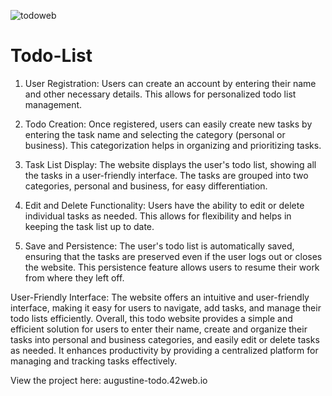 ![todoweb](https://github.com/AugustineTamba/Todo-List/assets/51299834/403a350c-49d7-41a0-8a7f-e86d6c21ff93)

# Todo-List
1. User Registration: Users can create an account by entering their name and other necessary details. This allows for personalized todo list management.

2. Todo Creation: Once registered, users can easily create new tasks by entering the task name and selecting the category (personal or business). This categorization helps in organizing and prioritizing tasks.

3. Task List Display: The website displays the user's todo list, showing all the tasks in a user-friendly interface. The tasks are grouped into two categories, personal and business, for easy differentiation.

4. Edit and Delete Functionality: Users have the ability to edit or delete individual tasks as needed. This allows for flexibility and helps in keeping the task list up to date.

5. Save and Persistence: The user's todo list is automatically saved, ensuring that the tasks are preserved even if the user logs out or closes the website. This persistence feature allows users to resume their work from where they left off.

User-Friendly Interface: The website offers an intuitive and user-friendly interface, making it easy for users to navigate, add tasks, and manage their todo lists efficiently.
Overall, this todo website provides a simple and efficient solution for users to enter their name, create and organize their tasks into personal and business categories, and easily edit or delete tasks as needed. It enhances productivity by providing a centralized platform for managing and tracking tasks effectively.

View the project here: augustine-todo.42web.io
